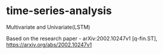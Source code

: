 # time-series-analysis
Multivariate and Univariate(LSTM)

Based on the research paper - arXiv:2002.10247v1 [q-fin.ST], https://arxiv.org/abs/2002.10247v1
